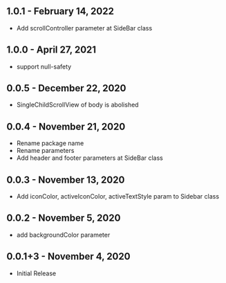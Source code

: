 ## 1.0.1 - February 14, 2022

- Add scrollController parameter at SideBar class

## 1.0.0 - April 27, 2021

- support null-safety

## 0.0.5 - December 22, 2020

- SingleChildScrollView of body is abolished

## 0.0.4 - November 21, 2020

- Rename package name
- Rename parameters
- Add header and footer parameters at SideBar class

## 0.0.3 - November 13, 2020

- Add iconColor, activeIconColor, activeTextStyle param to Sidebar class

## 0.0.2 - November 5, 2020

- add backgroundColor parameter

## 0.0.1+3 - November 4, 2020

- Initial Release